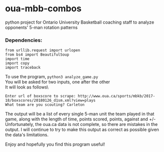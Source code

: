 # oua-mbb-combos
python project for Ontario University Basketball coaching staff to analyze opponents' 5-man rotation patterns

### Dependencies:
```
from urllib.request import urlopen
from bs4 import BeautifulSoup
import time
import copy
import traceback
```
To use the program, `python3 analyze_game.py`\
You will be asked for two inputs, one after the other\
It will look as follows\
```
Enter url of boxscore to scrape: http://www.oua.ca/sports/mbkb/2017-18/boxscores/20180126_d1sm.xml?view=plays
What team are you scouting? Carleton
```

The output will be a list of every single 5-man unit the team played in that game, along with the length of time, points scored, points, against and +/-\
Unfortunately, the oua.ca data is not complete, so there are mistakes in the output. I will continue to try to make this output as correct as possible given the data's limitations.

Enjoy and hopefully you find this program useful!
